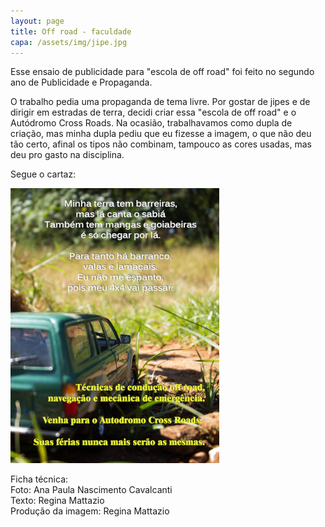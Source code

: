 ```yaml
---
layout: page
title: Off road - faculdade
capa: /assets/img/jipe.jpg
---
```


Esse ensaio de publicidade para "escola de off road" foi feito no segundo ano de Publicidade e Propaganda.

O trabalho pedia uma propaganda de tema livre. Por gostar de jipes e de dirigir em estradas de terra, decidi criar essa "escola de off road" e o Autódromo Cross Roads.
Na ocasião, trabalhavamos como dupla de criação, mas minha dupla pediu que eu fizesse a imagem, o que não deu tão certo, afinal os tipos não combinam, tampouco as cores usadas, mas deu pro gasto na disciplina.

Segue o cartaz:

![tecnicas offroad](/assets/img/offroad.png)

Ficha técnica:  
Foto: Ana Paula Nascimento Cavalcanti  
Texto: Regina Mattazio  
Produção da imagem: Regina Mattazio
